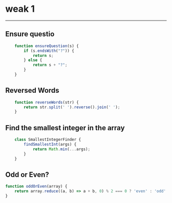 # weak 1
---

## Ensure questio

````javascript
    function ensureQuestion(s) {
        if (s.endsWith("?")) {
            return s;
        } else {
            return s + "?";
        }
    }
````

## Reversed Words

````javascript
    function reverseWords(str) {
        return str.split(' ').reverse().join(' ');
    }
````

## Find the smallest integer in the array

````javascript
    class SmallestIntegerFinder {
        findSmallestInt(args) {
            return Math.min(...args);
        }
    }
````
## Odd or Even?

````javascript
function oddOrEven(array) {
    return array.reduce((a, b) => a + b, 0) % 2 === 0 ? 'even' : 'odd';
}
````